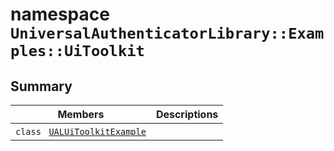# namespace `UniversalAuthenticatorLibrary::Examples::UiToolkit` 

## Summary

 Members                                | Descriptions                                
----------------------------------------|---------------------------------------------
`class ` [`UALUiToolkitExample`](UniversalAuthenticatorLibrary--Examples--UiToolkit--UALUiToolkitExample.md) | 

